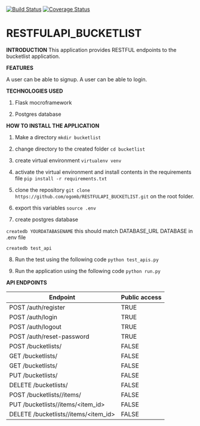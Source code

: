 [![Build Status](https://travis-ci.org/ogomb/RESTFULAPI_BUCKETLIST.svg?branch=master)](https://travis-ci.org/ogomb/RESTFULAPI_BUCKETLIST) [![Coverage Status](https://coveralls.io/repos/github/ogomb/RESTFULAPI_BUCKETLIST/badge.svg?branch=master)](https://coveralls.io/github/ogomb/RESTFULAPI_BUCKETLIST?branch=master)

# RESTFULAPI_BUCKETLIST
**INTRODUCTION**
This application provides RESTFUL endpoints to the bucketlist application.

**FEATURES**

A user can be able to signup.
A user can be able to login.

**TECHNOLOGIES USED** 

1. Flask mocroframework

2. Postgres database

**HOW TO INSTALL THE APPLICATION**

1. Make a directory `mkdir bucketlist`

2. change directory to the created folder `cd bucketlist`

3. create virtual environment `virtualenv venv`

4. activate the virtual environment and install contents in the requirements file `pip install -r requirements.txt`

5. clone the repository `git clone https://github.com/ogomb/RESTFULAPI_BUCKETLIST.git` on the root folder.

6. export this variables `source .env`
      
7. create postgres database 

`createdb YOURDATABASENAME` this should match DATABASE_URL DATABASE in .env file

`createdb test_api`

8. Run the test using the following code `python test_apis.py`

9. Run the application using the following code `python run.py`

**API ENDPOINTS**

Endpoint  | Public access
---------------------------|--------------
POST /auth/register | TRUE
POST /auth/login  | TRUE
POST /auth/logout  | TRUE
POST /auth/reset-password | TRUE
POST /bucketlists/  | FALSE
GET /bucketlists/  | FALSE
GET /bucketlists/<id> | FALSE
PUT /bucketlists/<id> | FALSE
DELETE /bucketlists/<id> | FALSE
POST /bucketlists/<id>/items/ | FALSE
PUT /bucketlists/<id>/items/<item_id> | FALSE
DELETE /bucketlists/<id>/items/<item_id> | FALSE
